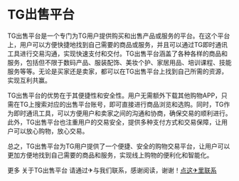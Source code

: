 # TG出售平台

TG出售平台是一个专门为TG用户提供购买和出售产品或服务的平台。在这个平台上，用户可以方便快捷地找到自己需要的商品或服务，并且可以通过TG即时通讯工具进行交易沟通，实现快速支付和交付。TG出售平台涵盖了各种各样的商品和服务，包括但不限于数码产品、服装配饰、美妆个护、家居用品、培训课程、技能服务等等。无论是买家还是卖家，都可以在TG出售平台上找到自己所需的资源，实现互利共赢。

TG出售平台的优势在于其便捷性和安全性。用户无需额外下载其他购物APP，只需在TG上搜索对应的出售平台账号，即可直接进行商品浏览和选购。同时，TG作为即时通讯工具，可以方便用户和卖家之间的沟通和协商，确保交易的顺利进行。此外，TG出售平台也注重用户的交易安全，提供多种支付方式和交易保障，让用户可以放心购物，放心交易。

总之，TG出售平台为TG用户提供了一个便捷、安全的购物交易平台，让用户可以更加方便地找到自己需要的商品和服务，实现线上购物的便利化和智能化。

更多 关于TG出售平台 请通过✈与我们联系，感谢阅读，谢谢！[点这✈里联系](https://gg.k02.cc)